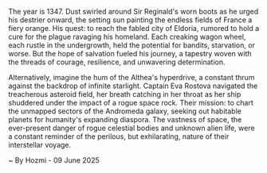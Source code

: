 
The year is 1347.  Dust swirled around Sir Reginald's worn boots as he urged his destrier onward, the setting sun painting the endless fields of France a fiery orange.  His quest: to reach the fabled city of Eldoria, rumored to hold a cure for the plague ravaging his homeland.  Each creaking wagon wheel, each rustle in the undergrowth, held the potential for bandits, starvation, or worse.  But the hope of salvation fueled his journey, a tapestry woven with the threads of courage, resilience, and unwavering determination.

Alternatively, imagine the hum of the Althea's hyperdrive, a constant thrum against the backdrop of infinite starlight.  Captain Eva Rostova navigated the treacherous asteroid field, her breath catching in her throat as her ship shuddered under the impact of a rogue space rock. Their mission: to chart the unmapped sectors of the Andromeda galaxy, seeking out habitable planets for humanity's expanding diaspora.  The vastness of space, the ever-present danger of rogue celestial bodies and unknown alien life, were a constant reminder of the perilous, but exhilarating, nature of their interstellar voyage.

~ By Hozmi - 09 June 2025
